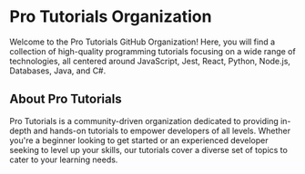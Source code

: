 # Pro Tutorials Organization

Welcome to the Pro Tutorials GitHub Organization! Here, you will find a collection of high-quality 
programming tutorials focusing on a wide range of technologies, all centered around JavaScript, 
Jest, React, Python, Node.js, Databases, Java, and C#.

## About Pro Tutorials

Pro Tutorials is a community-driven organization dedicated to providing in-depth and hands-on tutorials
 to empower developers of all levels. Whether you're a beginner looking to get started or an experienced
  developer seeking to level up your skills, our tutorials cover a diverse set of topics to cater to your learning needs.






